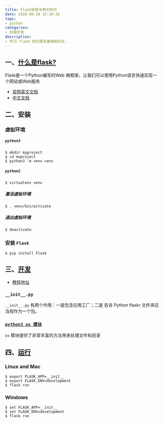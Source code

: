 ```yaml
---
title: Flask安装与相关知识
date: 2018-06-20 15:10:26
tags: 
- python
categories: 
- 后端开发
description: 
- 学习 flask 的过程及基础知识点.
---
```


## 一、[什么是flask?]()
Flask是一个Python编写的Web 微框架，让我们可以使用Python语言快速实现一个网站或Web服务
- [官网英文文档](http://flask.pocoo.org/docs/1.0/)
- [中文文档](http://dormousehole.readthedocs.io/en/latest/)
## 二、安装
### 虚拟环境
##### `python3`
```
$ mkdir myproject
$ cd muproject
$ python3 -m venv venv
```
##### `python2`
```
$ virtualenv venv
```
##### 激活虚拟环境
```
$ . venv/bin/activate
```
##### 退出虚拟环境
```
$ deactivate
```
### 安装 `Flask`
```
$ pip install Flask
```
## 三、[开发]()
- [教程地址](http://dormousehole.readthedocs.io/en/latest/tutorial/index.html#tutorial)

### `__init__.py`
`__init__.py` 有两个作用：一是包含应用工厂；二是 告诉 Python flaskr 文件夹应当视作为一个包。
### [`python3 os 模块`](http://www.pythondoc.com/pythontutorial3/stdlib.html#tut-os-interface)
`os` 模块提供了非常丰富的方法用来处理文件和目录
## 四、[运行]()
### Linux and Mac
```
$ export FLASK_APP=__init__
$ export FLASK_ENV=development
$ flask run
```
### Windows
```
$ set FLASK_APP=__init__
$ set FLASK_ENV=development
$ flask run
```